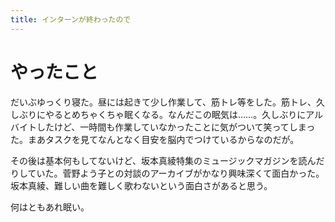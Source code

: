```yaml
---
title: インターンが終わったので
---
```


# やったこと

だいぶゆっくり寝た。昼には起きて少し作業して、筋トレ等をした。筋トレ、久しぶりにやるとめちゃくちゃ眠くなる。なんだこの眠気は……。久しぶりにアルバイトしたけど、一時間も作業していなかったことに気がついて笑ってしまった。まあタスクを見てなんとなく目安を脳内でつけているからなのだが。

その後は基本何もしてないけど、坂本真綾特集のミュージックマガジンを読んだりしていた。菅野よう子との対談のアーカイブがかなり興味深くて面白かった。坂本真綾、難しい曲を難しく歌わないという面白さがあると思う。

何はともあれ眠い。
